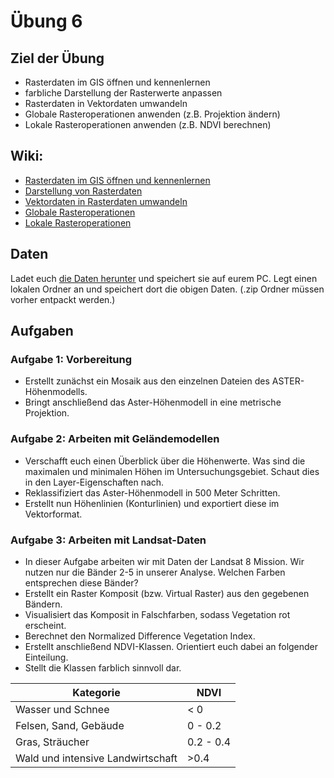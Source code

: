 # Übung 6
## Ziel der Übung
* Rasterdaten im GIS öffnen und kennenlernen
* farbliche Darstellung der Rasterwerte anpassen
* Rasterdaten in Vektordaten umwandeln
* Globale Rasteroperationen anwenden (z.B. Projektion ändern)
* Lokale Rasteroperationen anwenden (z.B. NDVI berechnen)

## Wiki:
* [Rasterdaten im GIS öffnen und kennenlernen](https://courses.gistools.geog.uni-heidelberg.de/giscience/gis-einfuehrung/wikis/qgis-Layer-Konzept)
* [Darstellung von Rasterdaten](https://courses.gistools.geog.uni-heidelberg.de/giscience/gis-einfuehrung/wikis/qgis-Rasterdarstellung)
* [Vektordaten in Rasterdaten umwandeln](https://courses.gistools.geog.uni-heidelberg.de/giscience/gis-einfuehrung/wikis/qgis-Konvertierung)
* [Globale Rasteroperationen](https://courses.gistools.geog.uni-heidelberg.de/giscience/gis-einfuehrung/wikis/qgis-Globale-Funktionen)
* [Lokale Rasteroperationen](https://courses.gistools.geog.uni-heidelberg.de/giscience/gis-einfuehrung/wikis/qgis-Lokale-Funktionen)

## Daten
Ladet euch [die Daten herunter](exercise_06_data.zip) und speichert sie auf eurem PC. Legt einen lokalen Ordner an und speichert dort die obigen Daten. (.zip Ordner müssen vorher entpackt werden.)

## Aufgaben
### Aufgabe 1: Vorbereitung
* Erstellt zunächst ein Mosaik aus den einzelnen Dateien des ASTER-Höhenmodells.
* Bringt anschließend das Aster-Höhenmodell in eine metrische Projektion.

### Aufgabe 2: Arbeiten mit Geländemodellen
* Verschafft euch einen Überblick über die Höhenwerte. Was sind die maximalen und minimalen Höhen im Untersuchungsgebiet. Schaut dies in den Layer-Eigenschaften nach.
* Reklassifiziert das Aster-Höhenmodell in 500 Meter Schritten.
* Erstellt nun Höhenlinien (Konturlinien) und exportiert diese im Vektorformat.

### Aufgabe 3: Arbeiten mit Landsat-Daten
* In dieser Aufgabe arbeiten wir mit Daten der Landsat 8 Mission. Wir nutzen nur die Bänder 2-5 in unserer Analyse. Welchen Farben entsprechen diese Bänder?
* Erstellt ein Raster Komposit (bzw. Virtual Raster) aus den gegebenen Bändern.
* Visualisiert das Komposit in Falschfarben, sodass Vegetation rot erscheint.
* Berechnet den Normalized Difference Vegetation Index.
* Erstellt anschließend NDVI-Klassen. Orientiert euch dabei an folgender Einteilung.
* Stellt die Klassen farblich sinnvoll dar.

| Kategorie | NDVI |
| --- | --- |
|Wasser und Schnee| < 0 |
| Felsen, Sand, Gebäude | 0 - 0.2 |
| Gras, Sträucher | 0.2 - 0.4 |
| Wald und intensive Landwirtschaft | >0.4 |
